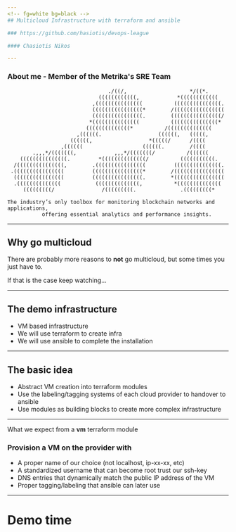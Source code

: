 ```yaml
---
<!-- fg=white bg=black -->
## Multicloud Infrastructure with terraform and ansible

### https://github.com/hasiotis/devops-league

#### Chasiotis Nikos

---
```

<!-- fg=white bg=black -->
### About me - Member of the Metrika's SRE Team
```
                                ./((/,                    */((*.
                             ((((((((((((,            *((((((((((((
                           ,(((((((((((((((          (((((((((((((((.
                           ((((((((((((((((*        /((((((((((((((((
                           ((((((((((((((((.        ((((((((((((((((/
                          *(((((((((((((((          (((((((((((((((*
                         ((((((((((((((*          /((((((((((((((
                      ,((((((.                  ((((((,   (((((,
                    ((((((,                  *(((((/      /((((
                 ,((((((                   ((((((.        /((((
        .,,,*/(((((((,            ,,,*/(((((((/          /((((((
    (((((((((((((((.         *((((((((((((((/          (((((((((((.
  /(((((((((((((((,        .((((((((((((((((         (((((((((((((((.
 .((((((((((((((((         ((((((((((((((((*        /((((((((((((((((
  ((((((((((((((((         ((((((((((((((((.        *((((((((((((((((
  .((((((((((((((           ((((((((((((((,          *((((((((((((((
     (((((((((/               /(((((((((.              .(((((((((*

The industry’s only toolbox for monitoring blockchain networks and applications,
           offering essential analytics and performance insights.
```

---
<!-- fg=white bg=black -->
## Why go multicloud

There are probably more reasons to **not** go multicloud, but some times you just have to.

If that is the case keep watching...

---
<!-- fg=white bg=black -->
## The demo infrastructure

- VM based infrastructure
- We will use terraform to create infra
- We will use ansible to complete the installation

---
<!-- fg=white bg=black -->
## The basic idea

- Abstract VM creation into terraform modules
- Use the labeling/tagging systems of each cloud provider to handover to ansible
- Use modules as building blocks to create more complex infrastructure

---
<!-- fg=white bg=black -->
What we expect from a **vm** terraform module

### Provision a VM on the provider with

- A proper name of our choice (not localhost, ip-xx-xx, etc)
- A standardized username that can become root trust our ssh-key
- DNS entries that dynamically match the public IP address of the VM
- Proper tagging/labeling that ansible can later use

---
<!-- fg=white bg=black -->
# Demo time
